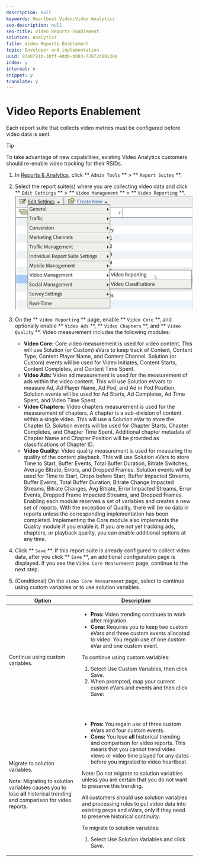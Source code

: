 ```yaml
---
description: null
keywords: Heartbeat Video;Video Analytics
seo-description: null
seo-title: Video Reports Enablement
solution: Analytics
title: Video Reports Enablement
topic: Developer and implementation
uuid: 93e8791b-30ff-4ddb-b083-72872d80136a
index: y
internal: n
snippet: y
translate: y
---
```


# Video Reports Enablement


<a id="section_48B5830857DF4044BAF8E27DB0AB9D30"></a>

Each report suite that collects video metrics must be configured before video data is sent.

>[!TIP]
>
>To take advantage of new capabilities, existing Video Analytics customers should re-enable video tracking for their RSIDs.


1. In [Reports &amp; Analytics](https://my.omniture.com/login/), click ** `Admin Tools` ** > ** `Report Suites` **.
1. Select the report suite(s) where you are collecting video data and click ** `Edit Settings` ** > ** `Video Management` ** > ** `Video Reporting` **. <a id="fig_091C05FE4F064B8F81CC3A93C2AC04DF"></a> ![](graphics/video_reporting.png)

1. On the ** `Video Reporting` ** page, enable ** `Video Core` **, and optionally enable ** `Video Ads` **, ** `Video Chapters` **, and ** `Video Quality` **. Video measurement includes the following modules:

    * **Video Core:** Core video measurement is used for video content. This will use Solution (or Custom) eVars to keep track of Content, Content Type, Content Player Name, and Content Channel. Solution (or Custom) events will be used for Video Initiates, Content Starts, Content Completes, and Content Time Spent.
    * **Video Ads:** Video ad measurement is used for the measurement of ads within the video content. This will use Solution eVvars to measure Ad, Ad Player Name, Ad Pod, and Ad in Pod Position. Solution events will be used for Ad Starts, Ad Completes, Ad Time Spent, and Video Time Spent.
    * **Video Chapters:** Video chapters measurement is used for the measurement of chapters. A chapter is a sub-division of content within a single video. This will use a Solution eVar to store the Chapter ID. Solution events will be used for Chapter Starts, Chapter Completes, and Chapter Time Spent. Additional chapter metadata of Chapter Name and Chapter Position will be provided as classifications of Chapter ID.
    * **Video Quality:** Video quality measurement is used for measuring the quality of the content playback. This will use Solution eVars to store Time to Start, Buffer Events, Total Buffer Duration, Bitrate Switches, Average Bitrate, Errors, and Dropped Frames. Solution events will be used for Time to Start, Drops before Start, Buffer Impacted Streams, Buffer Events, Total Buffer Duration, Bitrate Change Impacted Streams, Bitrate Changes, Avg Bitrate, Error Impacted Streams, Error Events, Dropped Frame Impacted Streams, and Dropped Frames.
   Enabling each module reserves a set of variables and creates a new set of reports. With the exception of Quality, there will be no data in reports unless the corresponding implementation has been completed. Implementing the Core module also implements the Quality module if you enable it.
   If you are not yet tracking ads, chapters, or playback quality, you can enable additional options at any time.

1. Click ** `Save` **. If this report suite is already configured to collect video data, after you click ** `Save` **, an additional configuration page is displayed. If you see the `Video Core Measurement` page, continue to the next step. 

1. (Conditional) On the `Video Core Measurement` page, select to continue using custom variables or to use solution variables. 
<table id="table_7F40EA3C30BC40AE9060E6FF0B7B96A1">
 <thead>
  <tr>
   <th colname="col1" class="entry">Option</th>
   <th colname="col2" class="entry">Description</th>
  </tr>
 </thead>
 <tbody>
  <tr>
   <td colname="col1">Continue using custom variables.</td>
   <td colname="col2"><p>
     <ul id="ul_93BB179CF28647A3921A010CADD9BC24">
      <li id="li_312933504ED54588B9759ECD6AAE0C07"><b>Pros:</b> Video trending continues to work after migration. </li>
      <li id="li_86C63BE419DA4E159A3620C2CFAC72A0"><b>Cons:</b> Requires you to keep two custom eVars and three custom events allocated to video. You regain use of one custom eVar and one custom event. </li>
     </ul></p><p> To continue using custom variables: 
     <ol id="ol_A1532DCC43F34F6B9D079C1BF9590B64">
      <li id="li_803BCBDDE7864D5891E881F6EF040B1B">Select <span class="uicontrol">Use Custom Variables</span>, then click <span class="uicontrol">Save</span>. </li>
      <li id="li_32802086E31649338A2B8B08BEB2D76F">When prompted, map your current custom eVars and events and then click <span class="uicontrol">Save</span>: </li>
     </ol></p><p>
     <fig id="fig_A7234D33D2524621B0065399772F9DF1"></fig><img placement="break" align="center" href="graphics/video-mapping.png" id="image_952F10D91A124288B7732B5A1B8A24E5" width="300px" /></p></td>
  </tr>
  <tr>
   <td colname="col1"><p>Migrate to solution variables.</p><p type="important">Note: Migrating to solution variables causes you to lose <b>all</b> historical trending and comparison for video reports. </p></td>
   <td colname="col2"><p>
     <ul id="ul_0973C12221724A5796166D52EBFCAED6">
      <li id="li_8788A51AF06748DAB86D15AF4E3975FC"><b>Pros:</b> You regain use of three custom eVars and four custom events. </li>
      <li id="li_87DC22857D2046A5A3F12B48B35DD799"><b>Cons:</b> You lose <b>all</b> historical trending and comparison for video reports. This means that you cannot trend video views or video time played for any dates before you migrated to video heartbeat. </li>
     </ul><p type="restriction">Note: Do not migrate to solution variables unless you are certain that you do not want to preserve this trending.</p></p><p>All customers should use solution variables and processing rules to put video data into existing props and eVars, only if they need to preserve historical continuity.</p><p> To migrate to solution variables: 
     <ol id="ol_00FCF0BA5A644C87ADEA35BE81A985A5">
      <li id="li_CEC859EB367845A688D857581490D493">Select <span class="uicontrol">Use Solution Variables</span> and click <span class="uicontrol">Save</span>. </li>
     </ol></p></td>
  </tr>
 </tbody>
</table>



